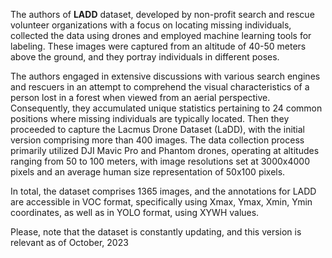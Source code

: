 The authors of **LADD** dataset, developed by non-profit search and rescue volunteer organizations with a focus on locating missing individuals, collected the data using drones and employed machine learning tools for labeling. These images were captured from an altitude of 40-50 meters above the ground, and they portray individuals in different poses. 

The authors engaged in extensive discussions with various search engines and rescuers in an attempt to comprehend the visual characteristics of a person lost in a forest when viewed from an aerial perspective. Consequently, they accumulated unique statistics pertaining to 24 common positions where missing individuals are typically located. Then they proceeded to capture the Lacmus Drone Dataset (LaDD), with the initial version comprising more than 400 images. The data collection process primarily utilized DJI Mavic Pro and Phantom drones, operating at altitudes ranging from 50 to 100 meters, with image resolutions set at 3000x4000 pixels and an average human size representation of 50x100 pixels.

In total, the dataset comprises 1365 images, and the annotations for LADD are accessible in VOC format, specifically using Xmax, Ymax, Xmin, Ymin coordinates, as well as in YOLO format, using XYWH values.

Please, note that the dataset is constantly updating, and this version is relevant as of October, 2023
